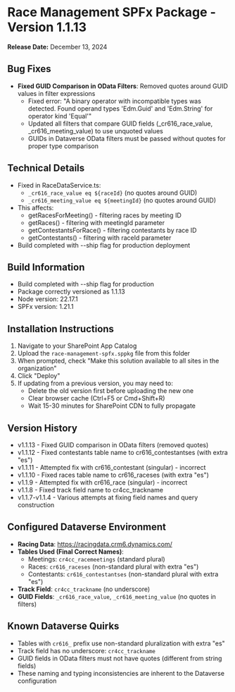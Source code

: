 # Race Management SPFx Package - Version 1.1.13

**Release Date:** December 13, 2024

## Bug Fixes
- **Fixed GUID Comparison in OData Filters**: Removed quotes around GUID values in filter expressions
  - Fixed error: "A binary operator with incompatible types was detected. Found operand types 'Edm.Guid' and 'Edm.String' for operator kind 'Equal'"
  - Updated all filters that compare GUID fields (_cr616_race_value, _cr616_meeting_value) to use unquoted values
  - GUIDs in Dataverse OData filters must be passed without quotes for proper type comparison

## Technical Details
- Fixed in RaceDataService.ts:
  - `_cr616_race_value eq ${raceId}` (no quotes around GUID)
  - `_cr616_meeting_value eq ${meetingId}` (no quotes around GUID)
- This affects:
  - getRacesForMeeting() - filtering races by meeting ID
  - getRaces() - filtering with meetingId parameter
  - getContestantsForRace() - filtering contestants by race ID
  - getContestants() - filtering with raceId parameter
- Build completed with --ship flag for production deployment

## Build Information
- Build completed with --ship flag for production
- Package correctly versioned as 1.1.13
- Node version: 22.17.1
- SPFx version: 1.21.1

## Installation Instructions
1. Navigate to your SharePoint App Catalog
2. Upload the `race-management-spfx.sppkg` file from this folder
3. When prompted, check "Make this solution available to all sites in the organization"
4. Click "Deploy"
5. If updating from a previous version, you may need to:
   - Delete the old version first before uploading the new one
   - Clear browser cache (Ctrl+F5 or Cmd+Shift+R)
   - Wait 15-30 minutes for SharePoint CDN to fully propagate

## Version History
- v1.1.13 - Fixed GUID comparison in OData filters (removed quotes)
- v1.1.12 - Fixed contestants table name to cr616_contestantses (with extra "es")
- v1.1.11 - Attempted fix with cr616_contestant (singular) - incorrect
- v1.1.10 - Fixed races table name to cr616_raceses (with extra "es")
- v1.1.9 - Attempted fix with cr616_race (singular) - incorrect
- v1.1.8 - Fixed track field name to cr4cc_trackname
- v1.1.7-v1.1.4 - Various attempts at fixing field names and query construction

## Configured Dataverse Environment
- **Racing Data**: https://racingdata.crm6.dynamics.com/
- **Tables Used (Final Correct Names)**: 
  - Meetings: `cr4cc_racemeetings` (standard plural)
  - Races: `cr616_raceses` (non-standard plural with extra "es")
  - Contestants: `cr616_contestantses` (non-standard plural with extra "es")
- **Track Field**: `cr4cc_trackname` (no underscore)
- **GUID Fields**: `_cr616_race_value`, `_cr616_meeting_value` (no quotes in filters)

## Known Dataverse Quirks
- Tables with `cr616_` prefix use non-standard pluralization with extra "es"
- Track field has no underscore: `cr4cc_trackname`
- GUID fields in OData filters must not have quotes (different from string fields)
- These naming and typing inconsistencies are inherent to the Dataverse configuration